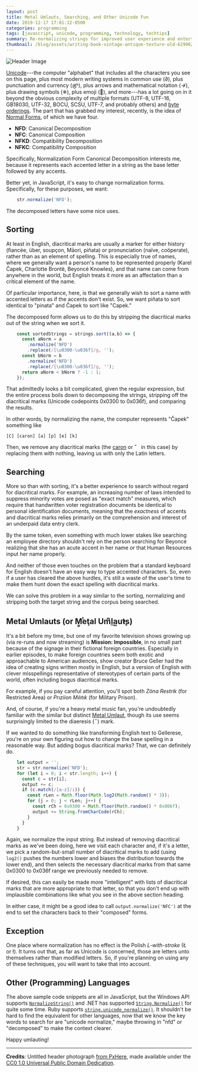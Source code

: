 ```yaml
---
layout: post
title: Metal Umlauts, Searching, and Other Unicode Fun
date: 2019-12-17 17:01:12-0500
categories: programming
tags: [javascript, unicode, programming, technology, techtips]
summary: Re-normalizing strings for improved user experience and entertainment
thumbnail: /blog/assets/writing-book-vintage-antique-texture-old-629962-pxhere.com.jpg
---
```


![Header Image](/blog/assets/writing-book-vintage-antique-texture-old-629962-pxhere.com.jpg "Writing with diacritical marks")

[Unicode](https://en.wikipedia.org/wiki/Unicode)---the computer "alphabet" that includes all the characters you see on this page, plus most modern writing systems in common use (∂), plus punctuation and currency (௹), plus arrows and mathematical notation (↛), plus drawing symbols (✵), plus emoji (🐣), and more---has a lot going on in it beyond the obvious complexity of multiple formats (UTF-8, UTF-16, GB18030, UTF-32, BOCU, SCSU, UTF-7, and probably others) and [byte orderings](https://simple.wikipedia.org/wiki/Endianness).  The part that has grabbed my interest, recently, is the idea of [Normal Forms](https://en.wikipedia.org/wiki/Unicode_equivalence#Normalization), of which we have four.

 * **NFD**: Canonical Decomposition
 * **NFC**:  Canonical Composition
 * **NFKD**:  Compatibility Decomposition
 * **NFKC**:  Compatibility Composition

Specifically, Normalization Form Canonical Decomposition interests me, because it represents each accented letter in a string as the base letter followed by any accents.

Better yet, in JavaScript, it's easy to change normalization forms.  Specifically, for these purposes, we want:

```JavaScript
    str.normalize('NFD');
```

The decomposed letters have some nice uses.

## Sorting

At least in English, diacritical marks are usually a marker for either history (fiancée, über, soupçon, Māori, piñata) or pronunciation (naïve, coöperate), rather than as an element of spelling.  This is especially true of names, where we generally want a person's name to be represented properly (Karel Čapek, Charlotte Brontë, Beyoncé Knowles), and that name can come from anywhere in the world, but English treats it more as an affectation than a critical element of the name.

Of particular importance, here, is that we generally wish to sort a name with accented letters as if the accents don't exist.  So, we want piñata to sort identical to "pinata" and Čapek to sort like "Capek."

The decomposed form allows us to do this by stripping the diacritical marks out of the string when we sort it.

```JavaScript
    const sortedStrings = strings.sort((a,b) => {
      const aNorm = a
        .normalize('NFD')
        .replace(/[\u0300-\u036f]/g, '');
      const bNorm = b
        .normalize('NFD')
        .replace(/[\u0300-\u036f]/g, '');
      return aNorm < bNorm ? -1 : 1;
    });
```

That admittedly looks a bit complicated, given the regular expression, but the entire process boils down to decomposing the strings, stripping off the diacritical marks (Unicode codepoints 0x0300 to 0x036f), and comparing the results.

In other words, by normalizing the name, the computer represents "Čapek" something like

```
[C] [caron] [a] [p] [e] [k]
```

Then, we remove any diacritical marks (the [caron](https://en.wikipedia.org/wiki/Caron) or **ˇ** &nbsp;&nbsp;in this case) by replacing them with nothing, leaving us with only the Latin letters.

## Searching

More so than with sorting, it's a better experience to search without regard for diacritical marks.  For example, an increasing number of laws intended to suppress minority votes are posed as "exact match" measures, which require that handwritten voter registration documents be identical to personal identification documents, meaning that the *exactness* of accents and diacritical marks relies primarily on the comprehension and interest of an underpaid data entry clerk.

By the same token, even something with much lower stakes like searching an employee directory shouldn't rely on the person searching for Beyoncé realizing that she has an acute accent in her name *or* that Human Resources input her name properly.

And neither of those even touches on the problem that a standard keyboard for English doesn't have an easy way to type accented characters.  So, even if a user has cleared the above hurdles, it's still a waste of the user's time to make them hunt down the exact spelling with diacritical marks.

We can solve this problem in a way similar to the sorting, normalizing and stripping both the target string and the corpus being searched.

## Metal Umlauts (or M͇ͭeţal Um͆l̼a͍u̓t̨s)

It's a bit before my time, but one of my favorite television shows growing up (via re-runs and now streaming) is **Mission: Impossible**, in no small part because of the signage in their fictional foreign countries.  Especially in earlier episodes, to make foreign countries seem both exotic and approachable to American audiences, show creator Bruce Geller had the idea of creating signs written mostly in English, but a version of English with clever misspellings representative of stereotypes of certain parts of the world, often including bogus diacritical marks.

For example, if you pay careful attention, you'll spot both *Zöna Restrik* (for Restricted Area) or *Prıziion Mılıtık* (for Military Prison).

And, of course, if you're a heavy metal music fan, you're undoubtedly familiar with the similar but distinct [Metal Umlaut](https://en.wikipedia.org/wiki/Metal_umlaut), though its use seems surprisingly limited to the diaeresis (**¨**) mark.

If we wanted to do something like transforming English text to Gellerese, you're on your own figuring out how to change the base spelling in a reasonable way.  But adding bogus diacritical marks?  That, we can definitely do.

```JavaScript
    let output = '';
    str = str.normalize('NFD');
    for (let i = 0; i < str.length; i++) {
      const c = str[i];
      output += c;
      if (c.match(/[a-z]/i)) {
        const rLen = Math.floor(Math.log2(Math.random() * 3));
        for (j = 0; j < rLen; j++) {
          const rCh = 0x0300 + Math.floor(Math.random() * 0x006f);
          output += String.fromCharCode(rCh);
        }
      }
    }
```

Again, we normalize the input string.  But instead of removing diacritical marks as we've been doing, here we visit each character and, if it's a letter, we pick a random-but-small number of diacritical marks to add (using `log2()` pushes the numbers lower and biases the distribution towards the lower end), and then selects the necessary diacritical marks from that same 0x0300 to 0x036f range we previously needed to remove.

If desired, this can easily be made more "intelligent" with lists of diacritical marks that are more appropriate to that letter, so that you don't end up with implausible combinations like what you see in the above section heading.

In either case, it might be a good idea to call `output.normalize('NFC')` at the end to set the characters back to their "composed" forms.

## Exception

One place where normalization has no effect is the Polish *L-with-stroke* (Ł or ł).  It turns out that, as far as Unicode is concerned, those are letters unto themselves rather than modified letters.  So, if you're planning on using any of these techniques, you will want to take that into account.

## Other (Programming) Languages

The above sample code snippets are all in JavaScript, but the Windows API supports [`NormalizeString()`](https://docs.microsoft.com/en-us/windows/win32/api/winnls/nf-winnls-normalizestring) and .NET has supported [`String.Normalize()`](https://docs.microsoft.com/en-us/dotnet/api/system.string.normalize?view=netframework-4.8) for quite some time.  Ruby supports [`string.unicode_normalize()`](https://apidock.com/ruby/v2_5_5/String/unicode_normalize).  It shouldn't be hard to find the equivalent for other languages, now that we know the key words to search for are "unicode normalize," maybe throwing in "nfd" or "decomposed" to make the context clearer.

Happy umlauting!

* * *

**Credits**:  Untitled header photograph [from PxHere](https://pxhere.com/en/photo/629962), made available under the [CC0 1.0 Universal Public Domain Dedication](https://creativecommons.org/publicdomain/zero/1.0/).
